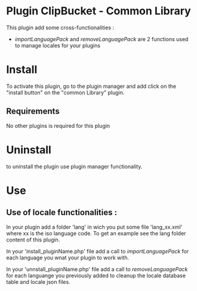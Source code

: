 # Plugin ClipBucket - Common Library
This plugin add some cross-functionalities :
- *importLanguagePack* and *removeLanguagePack* are 2 functions used to manage locales for your plugins

# Install
To activate this plugin, go to the plugin manager and add click on the "install button" on the "common Library" plugin. 

## Requirements
No other plugins is required for this plugin

# Uninstall
to uninstall the plugin use plugin manager functionality.
	
# Use


## Use of locale functionalities :
In your plugin add a folder 'lang' in wich you put some file 'lang_xx.xml' where xx is the iso language code. To get an example see the lang folder content of this plugin.  

In your 'install_pluginName.php' file add a call to *importLanguagePack* for each language you wnat your plugin to work with.

In your 'unnstall_pluginName.php' file add a call to *removeLanguagePack* for each languange you previously added to cleanup the locale database table and locale json files.
 
